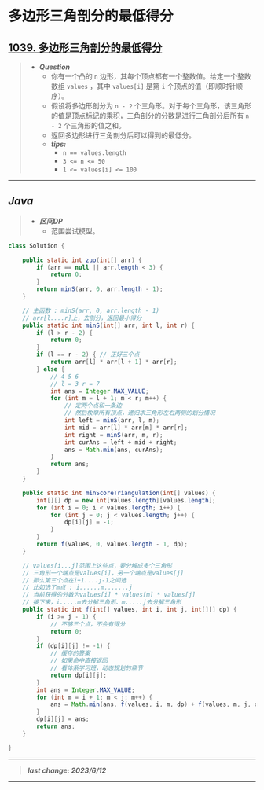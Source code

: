 # 多边形三角剖分的最低得分

## [1039. 多边形三角剖分的最低得分](https://leetcode.cn/problems/minimum-score-triangulation-of-polygon/)

> - ***Question***
>   - 你有一个凸的 `n` 边形，其每个顶点都有一个整数值。给定一个整数数组 `values` ，其中 `values[i]` 是第 `i` 个顶点的值（即顺时针顺序）。
>   - 假设将多边形剖分为 `n - 2` 个三角形。对于每个三角形，该三角形的值是顶点标记的乘积，三角剖分的分数是进行三角剖分后所有 `n - 2` 个三角形的值之和。
>   - 返回多边形进行三角剖分后可以得到的最低分。
>   - ***tips:***
>     - `n == values.length`
>     - `3 <= n <= 50`
>     - `1 <= values[i] <= 100`

---

## *Java*

> - ***区间DP***
>   - 范围尝试模型。

```java
class Solution {

    public static int zuo(int[] arr) {
        if (arr == null || arr.length < 3) {
            return 0;
        }
        return minS(arr, 0, arr.length - 1);
    }

    // 主函数 : minS(arr, 0, arr.length - 1)
    // arr[l....r]上，去剖分，返回最小得分
    public static int minS(int[] arr, int l, int r) {
        if (l > r - 2) {
            return 0;
        }
        if (l == r - 2) { // 正好三个点
            return arr[l] * arr[l + 1] * arr[r];
        } else {
            // 4 5 6
            // l = 3 r = 7
            int ans = Integer.MAX_VALUE;
            for (int m = l + 1; m < r; m++) {
                // 定两个点和一条边
                // 然后枚举所有顶点，递归求三角形左右两侧的划分情况
                int left = minS(arr, l, m);
                int mid = arr[l] * arr[m] * arr[r];
                int right = minS(arr, m, r);
                int curAns = left + mid + right;
                ans = Math.min(ans, curAns);
            }
            return ans;
        }
    }

    public static int minScoreTriangulation(int[] values) {
        int[][] dp = new int[values.length][values.length];
        for (int i = 0; i < values.length; i++) {
            for (int j = 0; j < values.length; j++) {
                dp[i][j] = -1;
            }
        }
        return f(values, 0, values.length - 1, dp);
    }

    // values[i...j]范围上这些点，要分解成多个三角形
    // 三角形一个端点是values[i]，另一个端点是values[j]
    // 那么第三个点在i+1....j-1之间选
    // 比如选了m点 : i......m.......j
    // 当前获得的分数为values[i] * values[m] * values[j]
    // 接下来，i.....m去分解三角形、m.....j去分解三角形
    public static int f(int[] values, int i, int j, int[][] dp) {
        if (i >= j - 1) {
            // 不够三个点，不会有得分
            return 0;
        }
        if (dp[i][j] != -1) {
            // 缓存的答案
            // 如果命中直接返回
            // 看体系学习班，动态规划的章节
            return dp[i][j];
        }
        int ans = Integer.MAX_VALUE;
        for (int m = i + 1; m < j; m++) {
            ans = Math.min(ans, f(values, i, m, dp) + f(values, m, j, dp) + values[i] * values[m] * values[j]);
        }
        dp[i][j] = ans;
        return ans;
    }

}
```

---

> ***last change: 2023/6/12***

---
